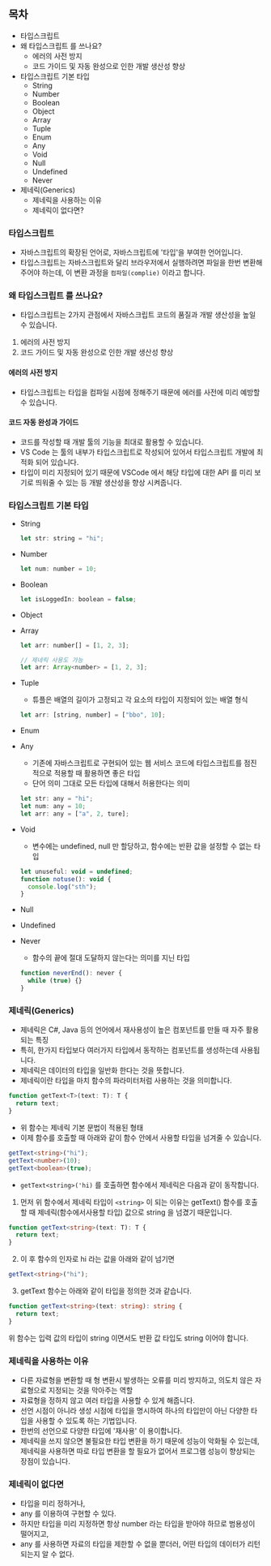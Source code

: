 ## 목차

- 타입스크립트
- 왜 타입스크립트 를 쓰나요?
  - 에러의 사전 방지
  - 코드 가이드 및 자동 완성으로 인한 개발 생산성 향상
- 타입스크립트 기본 타입
  - String
  - Number
  - Boolean
  - Object
  - Array
  - Tuple
  - Enum
  - Any
  - Void
  - Null
  - Undefined
  - Never
- 제네릭(Generics)
  - 제네릭을 사용하는 이유
  - 제네릭이 없다면?

### 타입스크립트

- 자바스크립트의 확장된 언어로, 자바스크립트에 '타입'을 부여한 언어입니다.
- 타입스크립트는 자바스크립트와 달리 브라우저에서 실행하려면 파일을 한번 변환해주어야 하는데, 이 변환 과정을 `컴파일(complie)` 이라고 합니다.

### 왜 타입스크립트 를 쓰나요?

- 타입스크립트는 2가지 관점에서 자바스크립트 코드의 품질과 개발 생산성을 높일 수 있습니다.

1. 에러의 사전 방지
2. 코드 가이드 및 자동 완성으로 인한 개발 생산성 향상

#### 에러의 사전 방지

- 타입스크립트는 타입을 컴파일 시점에 정해주기 때문에 에러를 사전에 미리 예방할 수 있습니다.

#### 코드 자동 완성과 가이드

- 코드를 작성할 때 개발 툴의 기능을 최대로 활용할 수 있습니다.
- VS Code 는 툴의 내부가 타입스크립트로 작성되어 있어서 타입스크립트 개발에 최적화 되어 있습니다.
- 타입이 미리 지정되어 있기 때문에 VSCode 에서 해당 타입에 대한 API 를 미리 보기로 띄워줄 수 있는 등 개발 생산성을 향상 시켜줍니다.

### 타입스크립트 기본 타입

- String

  ```js
  let str: string = "hi";
  ```

- Number

  ```js
  let num: number = 10;
  ```

- Boolean

  ```js
  let isLoggedIn: boolean = false;
  ```

- Object
- Array

  ```js
  let arr: number[] = [1, 2, 3];

  // 제네릭 사용도 가능
  let arr: Array<number> = [1, 2, 3];
  ```

- Tuple
  - 튜플은 배열의 길이가 고정되고 각 요소의 타입이 지정되어 있는 배열 형식
  ```js
  let arr: [string, number] = ["bbo", 10];
  ```
- Enum
- Any
  - 기존에 자바스크립트로 구현되어 있는 웹 서비스 코드에 타입스크립트를 점진적으로 적용할 때 활용하면 좋은 타입
  - 단어 의미 그대로 모든 타입에 대해서 허용한다는 의미
  ```js
  let str: any = "hi";
  let num: any = 10;
  let arr: any = ["a", 2, ture];
  ```
- Void
  - 변수에는 undefined, null 만 할당하고, 함수에는 반환 값을 설정할 수 없는 타입
  ```js
  let unuseful: void = undefined;
  function notuse(): void {
    console.log("sth");
  }
  ```
- Null
- Undefined
- Never
  - 함수의 끝에 절대 도달하지 않는다는 의미를 지닌 타입
  ```js
  function neverEnd(): never {
    while (true) {}
  }
  ```

### 제네릭(Generics)

- 제네릭은 C#, Java 등의 언어에서 재사용성이 높은 컴포넌트를 만들 때 자주 활용되는 특징
- 특히, 한가지 타입보다 여러가지 타입에서 동작하는 컴포넌트를 생성하는데 사용됩니다.
- 제네릭은 데이터의 타입을 일반화 한다는 것을 뜻합니다.
- 제네릭이란 타입을 마치 함수의 파라미터처럼 사용하는 것을 의미합니다.

```js
function getText<T>(text: T): T {
  return text;
}
```

- 위 함수는 제네릭 기본 문법이 적용된 형태
- 이제 함수를 호출할 때 아래와 같이 함수 안에서 사용할 타입을 넘겨줄 수 있습니다.

```ts
getText<string>("hi");
getText<number>(10);
getText<boolean>(true);
```

- `getText<string>('hi)` 를 호출하면 함수에서 제네릭은 다음과 같이 동작합니다.

1. 먼저 위 함수에서 제네릭 타입이 `<string>` 이 되는 이유는 getText() 함수를 호출할 때 제네릭(함수에서사용할 타입) 값으로 string 을 넘겼기 때문입니다.

```ts
function getText<string>(text: T): T {
  return text;
}
```

2. 이 후 함수의 인자로 hi 라는 값을 아래와 같이 넘기면

```ts
getText<string>("hi");
```

3. getText 함수는 아래와 같이 타입을 정의한 것과 같습니다.

```ts
function getText<string>(text: string): string {
  return text;
}
```

위 함수는 입력 값의 타입이 string 이면서도 반환 값 타입도 string 이어야 합니다.

### 제네릭을 사용하는 이유

- 다른 자료형을 변환할 때 형 변환시 발생하는 오류를 미리 방지하고, 의도치 않은 자료형으로 지정되는 것을 막아주는 역할
- 자료형을 정하지 않고 여러 타입을 사용할 수 있게 해줍니다.
- 선언 시점이 아니라 생성 시점에 타입을 명시하여 하나의 타입만이 아닌 다양한 타입을 사용할 수 있도록 하는 기법입니다.
- 한번의 선언으로 다양한 타입에 '재사용' 이 용이합니다.
- 제네릭을 쓰지 않으면 불필요한 타입 변환을 하기 때문에 성능이 악화될 수 있는데, 제네릭을 사용하면 따로 타입 변환을 할 필요가 없어서 프로그램 성능이 향상되는 장점이 있습니다.

### 제네릭이 없다면

- 타입을 미리 정하거나,
- any 를 이용하여 구현할 수 있다.
- 하지만 타입을 미리 지정하면 항상 number 라는 타입을 받아야 하므로 범용성이 떨어지고,
- any 를 사용하면 자료의 타입을 제한할 수 없을 뿐더러, 어떤 타입의 데이터가 리턴되는지 알 수 없다.
